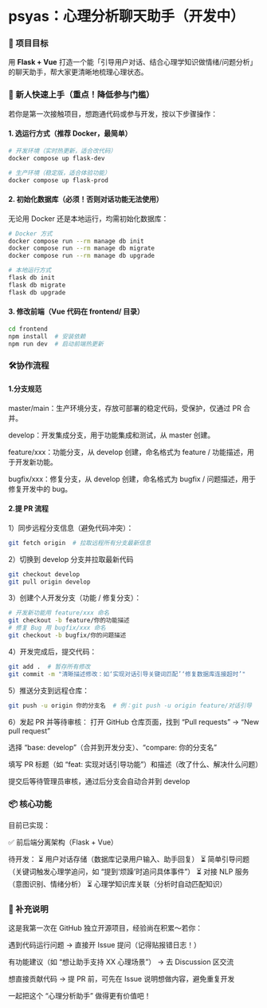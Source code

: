 # psyas：心理分析聊天助手（开发中）  

### 🌟 项目目标  
用 **Flask + Vue** 打造一个能「引导用户对话、结合心理学知识做情绪/问题分析」的聊天助手，帮大家更清晰地梳理心理状态。  


### 👋 新人快速上手（重点！降低参与门槛）  
若你是第一次接触项目，想跑通代码或参与开发，按以下步骤操作：  

#### 1. 选运行方式（推荐 Docker，最简单）  
```bash
# 开发环境（实时热更新，适合改代码）
docker compose up flask-dev  

# 生产环境（稳定版，适合体验功能）
docker compose up flask-prod  

```
#### 2. 初始化数据库（必须！否则对话功能无法使用）
无论用 Docker 还是本地运行，均需初始化数据库：
```bash
# Docker 方式
docker compose run --rm manage db init  
docker compose run --rm manage db migrate  
docker compose run --rm manage db upgrade  

# 本地运行方式
flask db init  
flask db migrate  
flask db upgrade  
```
#### 3. 修改前端（Vue 代码在 frontend/ 目录）
```bash
cd frontend  
npm install  # 安装依赖  
npm run dev  # 启动前端热更新  

```
### 🛠️协作流程
#### 1.分支规范
master/main：生产环境分支，存放可部署的稳定代码，受保护，仅通过 PR 合并。​

develop：开发集成分支，用于功能集成和测试，从 master 创建。​

feature/xxx：功能分支，从 develop 创建，命名格式为 feature / 功能描述，用于开发新功能。​

bugfix/xxx：修复分支，从 develop 创建，命名格式为 bugfix / 问题描述，用于修复开发中的 bug。​

#### 2.提 PR 流程
1）同步远程分支信息（避免代码冲突）：
```bash
git fetch origin  # 拉取远程所有分支最新信息 

```
2）切换到 develop 分支并拉取最新代码
```bash
git checkout develop  
git pull origin develop  
```
3）创建个人开发分支（功能 / 修复分支）：
```bash
# 开发新功能用 feature/xxx 命名
git checkout -b feature/你的功能描述  
# 修复 Bug 用 bugfix/xxx 命名
git checkout -b bugfix/你的问题描述  
```
4）开发完成后，提交代码：
```bash
git add .  # 暂存所有修改
git commit -m "清晰描述修改：如‘实现对话引导关键词匹配’‘修复数据库连接超时’"  
```
5）推送分支到远程仓库：
```bash
git push -u origin 你的分支名  # 例：git push -u origin feature/对话引导
```
6）发起 PR 并等待审核：
打开 GitHub 仓库页面，找到 “Pull requests” → “New pull request”

选择 “base: develop”（合并到开发分支）、“compare: 你的分支名”

填写 PR 标题（如 “feat: 实现对话引导功能”）和描述（改了什么、解决什么问题）

提交后等待管理员审核，通过后分支会自动合并到 develop

### 📦 核心功能
目前已实现：

✅ 前后端分离架构（Flask + Vue）


待开发：
⏳ 用户对话存储（数据库记录用户输入、助手回复）
⏳ 简单引导问题（关键词触发心理学追问，如 “提到‘烦躁’时追问具体事件”）
⏳ 对接 NLP 服务（意图识别、情绪分析）
⏳ 心理学知识库关联（分析时自动匹配知识）
### 🌟 补充说明
这是我第一次在 GitHub 独立开源项目，经验尚在积累～若你：

遇到代码运行问题 → 直接开 Issue 提问（记得贴报错日志！） 

有功能建议（如 “想让助手支持 XX 心理场景”） → 去 Discussion 区交流

想直接贡献代码 → 提 PR 前，可先在 Issue 说明想做内容，避免重复开发

一起把这个 “心理分析助手” 做得更有价值吧！
